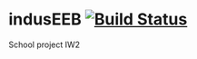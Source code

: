 # indusEEB [![Build Status](https://travis-ci.org/eelbahri/indusEEB.svg?branch=master)](https://travis-ci.org/eelbahri/indusEEB)



School project IW2
